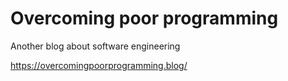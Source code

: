 # Overcoming poor programming

Another blog about software engineering

https://overcomingpoorprogramming.blog/
